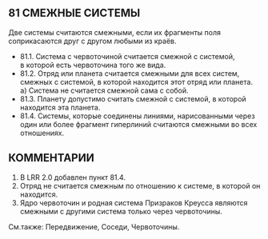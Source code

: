 81 СМЕЖНЫЕ СИСТЕМЫ
---

Две системы считаются смежными, если их фрагменты поля соприкасаются друг с другом любыми из краёв.
* 81.1. Система с червоточиной считается смежной с системой, в которой есть червоточина того же вида.
* 81.2. Отряд или планета считается смежными для всех систем, смежных с системой, в которой находится этот отряд или планета.  
  а) Система не считается смежной сама с собой.
* 81.3. Планету допустимо считать смежной с системой, в которой находится эта планета.
* 81.4. Системы, которые соединены линиями, нарисованными через один или более фрагмент гиперлиний считаются смежными во всех отношениях.
  
КОММЕНТАРИИ
---
1) В LRR 2.0 добавлен пункт 81.4.
2) Отряд не считается смежным по отношению к системе, в которой он находится.
3) Ядро червоточин и родная система Призраков Креусса являются смежными с другими система только через червоточины.

См.также: Передвижение, Соседи, Червоточины.
